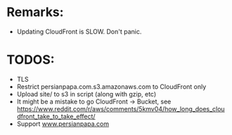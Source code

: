 # Remarks:
- Updating CloudFront is SLOW. Don't panic.

# TODOS:
- TLS
- Restrict persianpapa.com.s3.amazonaws.com to CloudFront only
- Upload site/ to s3 in script (along with gzip, etc)
- It might be a mistake to go CloudFront -> Bucket, see https://www.reddit.com/r/aws/comments/5kmv04/how_long_does_cloudfront_take_to_take_effect/
- Support www.persianpapa.com
